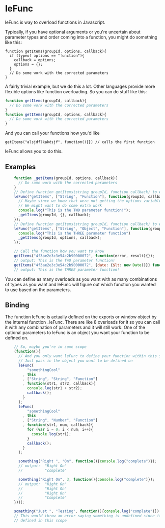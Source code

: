 # leFunc

leFunc is way to overload functions in Javascript.

Typically, if you have optional arguments or you're uncertain about parameter types and order coming into a function, you might do something like this:

    function getItems(groupId, options, callback){
      if (typeof options == "function"){
        callback = options;
        options = {};
      }
      // Do some work with the corrected parameters
    }

A fairly trivial example, but we do this a lot. Other languages provide more flexible options like function overloading. So you can do stuff like this:

```javascript
function getItems(groupId, callback){
  // Do some work with the corrected parameters
}
function getItems(groupId, options, callback){
  // Do some work with the corrected parameters      
}
```

And you can call your functions how you'd like

    getItems("alsjdflkakdsjf", function(){}) // calls the first function

leFunc allows you to do this.

## Examples

```javascript
    function _getItems(groupId, options, callback){
      // Do some work with the corrected parameters
    }
    // Define function getItems(string groupId, function callback) to window
    leFunc("getItems", ["String", "Function"], function(groupId, callback){
      // Maybe since we know that were not getting the options variable
      // We might want to do some extra work
      console.log("This is the TWO parameter function!");
      _getItems(groupId, {}, callback);
    });
    // Define function getItems(string groupId, function callback) to window
    leFunc("getItems", ["String", "Object", "Function"], function(groupId, options, callback){
      console.log("This is the THREE parameter function")
      _getItems(groupId, options, callback);
    });

    // Call the function how you want to know
    getItems("4f3ae2e3c3e54c2b90000072", function(error, result){});
    // output: This is the TWO parameter function!
    getItems("4f3ae2e3c3e54c2b90000072", {date: {$lt: new Date()}} function(error, result){});
    // output: This is the THREE parameter function!
```

You can define as many overloads as you want with as many combinations of types as you want and leFunc will figure out which function you wanted to use based on the parameters.

## Binding

The function leFunc is actually defined on the exports or window object by the internal function _leFunc. There are like 8 overloads for it so you can call it with any combination of parameters and it will still work. One of the optional parameters to leFunc is an object you want your function to be defined on.

```javascript
    // So, maybe you're in some scope
    (function(){
      // And you only want leFunc to define your function within this scope
      // Just pass in the object you want to be defined on
      leFunc(
          "somethingCool"
        , this
        , ["String", "String", "Function"]
        , function(str1, str2, callback){
          console.log(str1 + str2);
          callback();
        }
      );
      leFunc(
          "somethingCool"
        , this
        , ["String", "Number", "Function"]
        , function(str1, num, callback){
          for (var i = 0; i < num; i++){
            console.log(str1);
          }
          callback();
        }
      );

      something("Right ", "On", function(){console.log("complete")});
      // output:  "Right On"
      //          "complete"

      something("Right On", 3, function(){console.log("complete")});
      // output:  "Right On"
      //          "Right On"
      //          "Right On"
      //          "Complete"
    })();

    something("Just ", "Testing", function(){console.log("complete")});
    // This would throw an error saying something is undefined since it's not
    // defined in this scope
```